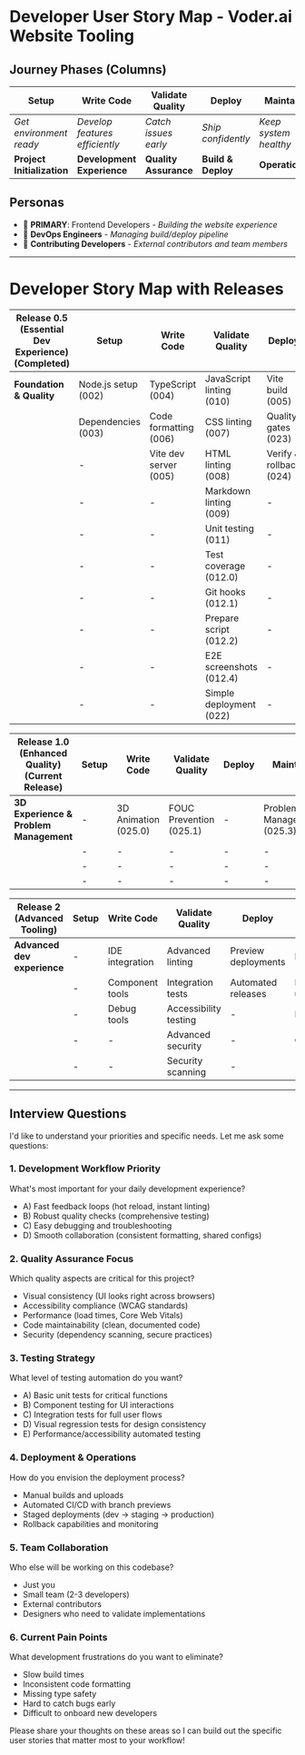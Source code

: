 # Developer User Story Map - Voder.ai Website Tooling

## Journey Phases (Columns)

| **Setup**                  | **Write Code**                 | **Validate Quality**  | **Deploy**         | **Maintain**          |
| -------------------------- | ------------------------------ | --------------------- | ------------------ | --------------------- |
| _Get environment ready_    | _Develop features efficiently_ | _Catch issues early_  | _Ship confidently_ | _Keep system healthy_ |
| **Project Initialization** | **Development Experience**     | **Quality Assurance** | **Build & Deploy** | **Operations**        |

## Personas

- 🎯 **PRIMARY**: Frontend Developers - _Building the website experience_
- 🔧 **DevOps Engineers** - _Managing build/deploy pipeline_
- 👥 **Contributing Developers** - _External contributors and team members_

---

# Developer Story Map with Releases

| **Release 0.5 (Essential Dev Experience)** (Completed) | **Setup**           | **Write Code**        | **Validate Quality**     | **Deploy**              | **Maintain** |
| ------------------------------------------------------ | ------------------- | --------------------- | ------------------------ | ----------------------- | ------------ |
| **Foundation & Quality**                               | Node.js setup (002) | TypeScript (004)      | JavaScript linting (010) | Vite build (005)        | -            |
|                                                        | Dependencies (003)  | Code formatting (006) | CSS linting (007)        | Quality gates (023)     | -            |
|                                                        | -                   | Vite dev server (005) | HTML linting (008)       | Verify & rollback (024) | -            |
|                                                        | -                   | -                     | Markdown linting (009)   | -                       | -            |
|                                                        | -                   | -                     | Unit testing (011)       | -                       | -            |
|                                                        | -                   | -                     | Test coverage (012.0)    | -                       | -            |
|                                                        | -                   | -                     | Git hooks (012.1)        | -                       | -            |
|                                                        | -                   | -                     | Prepare script (012.2)   | -                       | -            |
|                                                        | -                   | -                     | E2E screenshots (012.4)  | -                       | -            |
|                                                        | -                   | -                     | Simple deployment (022)  | -                       | -            |

| **Release 1.0 (Enhanced Quality)** (Current Release) | **Setup** | **Write Code**       | **Validate Quality**    | **Deploy** | **Maintain**               |
| ---------------------------------------------------- | --------- | -------------------- | ----------------------- | ---------- | -------------------------- |
| **3D Experience & Problem Management**               | -         | 3D Animation (025.0) | FOUC Prevention (025.1) | -          | Problem Management (025.3) |
|                                                      | -         | -                    | -                       | -          | -                          |
|                                                      | -         | -                    | -                       | -          | -                          |
|                                                      | -         | -                    | -                       | -          | -                          |

| **Release 2 (Advanced Tooling)** | **Setup** | **Write Code**  | **Validate Quality**  | **Deploy**          | **Maintain**       |
| -------------------------------- | --------- | --------------- | --------------------- | ------------------- | ------------------ |
| **Advanced dev experience**      | -         | IDE integration | Advanced linting      | Preview deployments | Documentation      |
|                                  | -         | Component tools | Integration tests     | Automated releases  | Dependency updates |
|                                  | -         | Debug tools     | Accessibility testing | -                   | Error tracking     |
|                                  | -         | -               | Advanced security     | -                   | Change logs        |
|                                  | -         | -               | Security scanning     | -                   | -                  |

---

## Interview Questions

I'd like to understand your priorities and specific needs. Let me ask some questions:

### **1. Development Workflow Priority**

What's most important for your daily development experience?

- A) Fast feedback loops (hot reload, instant linting)
- B) Robust quality checks (comprehensive testing)
- C) Easy debugging and troubleshooting
- D) Smooth collaboration (consistent formatting, shared configs)

### **2. Quality Assurance Focus**

Which quality aspects are critical for this project?

- Visual consistency (UI looks right across browsers)
- Accessibility compliance (WCAG standards)
- Performance (load times, Core Web Vitals)
- Code maintainability (clean, documented code)
- Security (dependency scanning, secure practices)

### **3. Testing Strategy**

What level of testing automation do you want?

- A) Basic unit tests for critical functions
- B) Component testing for UI interactions
- C) Integration tests for full user flows
- D) Visual regression tests for design consistency
- E) Performance/accessibility automated testing

### **4. Deployment & Operations**

How do you envision the deployment process?

- Manual builds and uploads
- Automated CI/CD with branch previews
- Staged deployments (dev → staging → production)
- Rollback capabilities and monitoring

### **5. Team Collaboration**

Who else will be working on this codebase?

- Just you
- Small team (2-3 developers)
- External contributors
- Designers who need to validate implementations

### **6. Current Pain Points**

What development frustrations do you want to eliminate?

- Slow build times
- Inconsistent code formatting
- Missing type safety
- Hard to catch bugs early
- Difficult to onboard new developers

Please share your thoughts on these areas so I can build out the specific user stories that matter most to your workflow!
